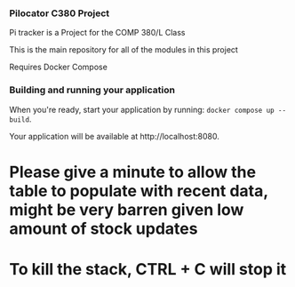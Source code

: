 ### Pilocator C380 Project
Pi tracker is a Project for the COMP 380/L Class

This is the main repository for all of the modules in this project

Requires Docker Compose

### Building and running your application

When you're ready, start your application by running:
`docker compose up --build`.

Your application will be available at http://localhost:8080.

# Please give a minute to allow the table to populate with recent data, might be very barren given low amount of stock updates
# To kill the stack, CTRL + C will stop it
